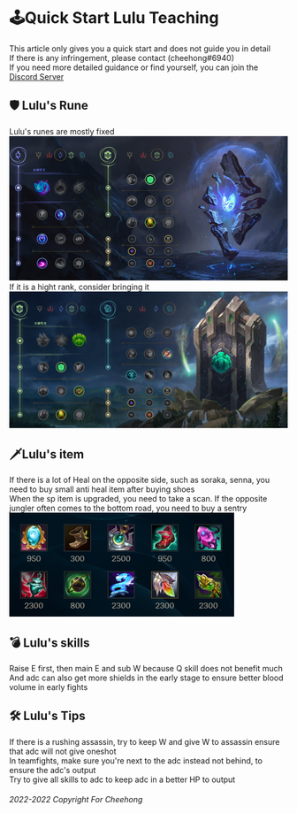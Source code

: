 # 🕹Quick Start Lulu Teaching

This article only gives you a quick start and does not guide you in detail  
If there is any infringement, please contact (cheehong#6940)  
If you need more detailed guidance or find yourself, you can join the [Discord Server](https://checore.net/discord)


## 🛡 Lulu's Rune
Lulu's runes are mostly fixed
![runes.png](/resource/runes.png)
If it is a hight rank, consider bringing it
![runes_hight.png](/resource/runes_hight.png)

## 🗡Lulu's item
If there is a lot of Heal on the opposite side, such as soraka, senna, you need to buy small anti heal item after buying shoes  
When the sp item is upgraded, you need to take a scan. If the opposite jungler often comes to the bottom road, you need to buy a sentry
![item.png](/resource/item.png)

## 💣 Lulu's skills
Raise E first, then main E and sub W because Q skill does not benefit much  
And adc can also get more shields in the early stage to ensure better blood volume in early fights

## 🛠 Lulu's Tips
If there is a rushing assassin, try to keep W and give W to  assassin ensure that adc will not give oneshot  
In teamfights, make sure you're next to the adc instead not behind, to ensure the adc's output  
Try to give all skills to adc to keep adc in a better HP to output

###### 2022-2022 Copyright For Cheehong
